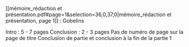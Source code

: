 [[mémoire_rédaction et présentation.pdf#page=1&selection=36,0,37,0|mémoire_rédaction et présentation, page 1]] : Gobelins 


Intro : 5 - 7 pages
Conclusion : 2 - 3 pages
Pas de numéro de page sur la page de titre
Conclusion de partie et conclusion à la fin de la partie 1